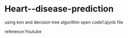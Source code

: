 # Heart--disease-prediction
using knn and decision tree algorithm
open code1.ipynb file

reference:Youtube
